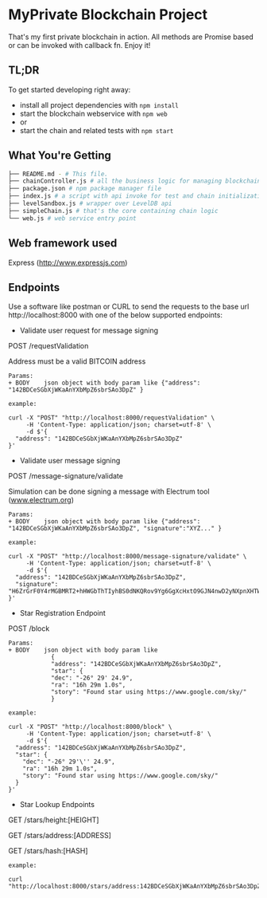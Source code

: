 # MyPrivate Blockchain Project
That's my first private blockchain in action. All methods are Promise based or can be invoked with callback fn. Enjoy it!


## TL;DR
To get started developing right away:

* install all project dependencies with `npm install`
* start the blockchain webservice with `npm web`
* or
* start the chain and related tests with `npm start`

## What You're Getting
```bash
├── README.md - # This file.
├── chainController.js # all the business logic for managing blockchain from webservice
├── package.json # npm package manager file
├── index.js # a script with api invoke for test and chain initialization
├── levelSandbox.js # wrapper over LevelDB api
├── simpleChain.js # that's the core containing chain logic
└── web.js # web service entry point 
```

## Web framework used 
Express (http://www.expressjs.com)


## Endpoints
Use a software like postman or CURL to send the requests to the base url http://localhost:8000 with one of the below supported endpoints:

- Validate user request for message signing
  
POST /requestValidation

Address must be a valid BITCOIN address

    Params: 
    + BODY    json object with body param like {"address": "142BDCeSGbXjWKaAnYXbMpZ6sbrSAo3DpZ" }

    example:

```
curl -X "POST" "http://localhost:8000/requestValidation" \
     -H 'Content-Type: application/json; charset=utf-8' \
     -d $'{
  "address": "142BDCeSGbXjWKaAnYXbMpZ6sbrSAo3DpZ"
}'
```

- Validate user message signing
  
POST /message-signature/validate

Simulation can be done signing a message with Electrum tool (www.electrum.org)

    Params: 
    + BODY    json object with body param like {"address": "142BDCeSGbXjWKaAnYXbMpZ6sbrSAo3DpZ", "signature":"XYZ..." }

    example:

```
curl -X "POST" "http://localhost:8000/message-signature/validate" \
     -H 'Content-Type: application/json; charset=utf-8' \
     -d $'{
  "address": "142BDCeSGbXjWKaAnYXbMpZ6sbrSAo3DpZ",
  "signature": "H6ZrGrF0Y4rMGBMRT2+hHWGbThTIyhBS0dNKQRov9Yg6GgXcHxtO9GJN4nwD2yNXpnXHTWU9i+qdw5vpsooryLU="
}'
```

- Star Registration Endpoint
  
POST /block

    Params: 
    + BODY    json object with body param like 
                {
                "address": "142BDCeSGbXjWKaAnYXbMpZ6sbrSAo3DpZ",
                "star": {
                "dec": "-26° 29' 24.9",
                "ra": "16h 29m 1.0s",
                "story": "Found star using https://www.google.com/sky/"
                }

    example:

```
curl -X "POST" "http://localhost:8000/block" \
     -H 'Content-Type: application/json; charset=utf-8' \
     -d $'{
  "address": "142BDCeSGbXjWKaAnYXbMpZ6sbrSAo3DpZ",
  "star": {
    "dec": "-26° 29'\'' 24.9",
    "ra": "16h 29m 1.0s",
    "story": "Found star using https://www.google.com/sky/"
  }
}'
```


- Star Lookup Endpoints
  
GET /stars/height:[HEIGHT]

GET /stars/address:[ADDRESS]

GET /stars/hash:[HASH]

    example:

```
curl "http://localhost:8000/stars/address:142BDCeSGbXjWKaAnYXbMpZ6sbrSAo3DpZ"
```